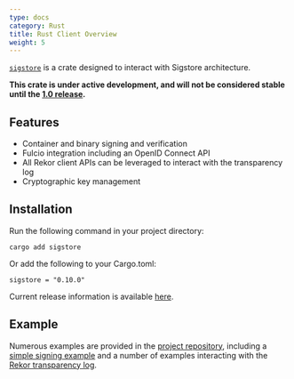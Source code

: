 ```yaml
---
type: docs
category: Rust
title: Rust Client Overview
weight: 5
---
```


[`sigstore`](https://crates.io/crates/sigstore) is a crate designed to interact with Sigstore architecture.

**This crate is under active development, and will not be considered stable until the [1.0 release](https://github.com/sigstore/sigstore-rs/issues/274).**

## Features

- Container and binary signing and verification
- Fulcio integration including an OpenID Connect API
- All Rekor client APIs can be leveraged to interact with the transparency log
- Cryptographic key management

## Installation

Run the following command in your project directory:

```console
cargo add sigstore
```

Or add the following to your Cargo.toml:

`sigstore = "0.10.0"`

Current release information is available [here](https://github.com/sigstore/sigstore-rs/releases).

## Example

Numerous examples are provided in the [project repository](https://github.com/sigstore/sigstore-rs/tree/main/examples), including a [simple signing example](https://github.com/sigstore/sigstore-rs/tree/main/examples/cosign/sign) and a number of examples interacting with the [Rekor transparency log](https://github.com/sigstore/sigstore-rs/tree/main/examples/rekor).
